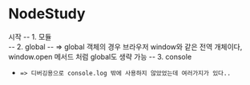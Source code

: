 # NodeStudy
시작
-- 1. 모듈  
-- 2. global
--    => global 객체의 경우 브라우저 window와 같은 전역 개체이다, window.open 메서드 처럼 global도 생략 가능
-- 3. console
-     => 디버깅용으로 console.log 밖에 사용하지 않았었는데 여러가지가 있다..